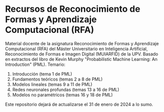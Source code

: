 # Recursos de Reconocimiento de Formas y Aprendizaje Computacional (RFA)
Material docente de la asignatura Reconocimiento de Formas y Aprendizaje Computacional (RFA)
del Máster Universitario en Inteligencia Artificial, Reconocimiento de Formas e Imagen Digital (MUIARFID) de la UPV. Basado en extractos del libro de Kevin Murphy "Probabilistic Machine Learning: An Introduction" (PML). Temario:

1. Introducción (tema 1 de PML)
2. Fundamentos teóricos (temas 2 a 8 de PML)
3. Modelos lineales (temas 9 a 11 de PML)
4. Redes neuronales profundas (temas 13 a 16 de PML)
5. Modelos no paramétricos (temas 16 y 18 de PML)

Este repositorio dejará de actualizarse el 31 de enero de 2024 a lo sumo.